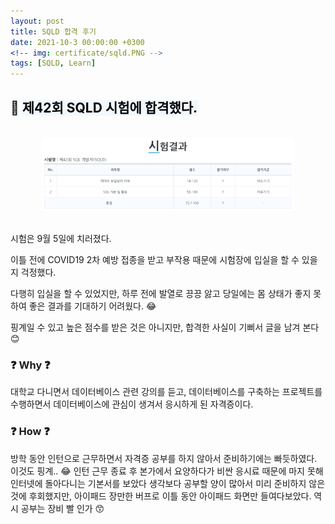 ```yaml
---
layout: post
title: SQLD 합격 후기
date: 2021-10-3 00:00:00 +0300
<!-- img: certificate/sqld.PNG -->
tags: [SQLD, Learn]
---
```


## 💙 <mark style='background-color: #f1f8ff'> 제42회 SQLD 시험에 합격했다. </mark> 


<br>
<center><img src="/assets/img/certificate/sqld.PNG" alt="Drawing" style="width: 80%;"/></center>
<br> 

시험은 9월 5일에 치러졌다.

이틀 전에 COVID19 2차 예방 접종을 받고 부작용 때문에 시험장에 입실을 할 수 있을지 걱정했다.

다행히 입실을 할 수 있었지만, 하루 전에 발열로 끙끙 앓고 당일에는 몸 상태가 좋지 못하여 좋은 결과를 기대하기 어려웠다. 😂

핑계일 수 있고 높은 점수를 받은 것은 아니지만, 합격한 사실이 기뻐서 글을 남겨 본다 😊

### ❓ Why ❓

대학교 다니면서 데이터베이스 관련 강의를 듣고, 데이터베이스를 구축하는 프로젝트를 수행하면서 데이터베이스에 관심이 생겨서 응시하게 된 자격증이다.


### ❓ How ❓

방학 동안 인턴으로 근무하면서 자격증 공부를 하지 않아서 준비하기에는 빠듯하였다. 이것도 핑계.. 😂
인턴 근무 종료 후 본가에서 요양하다가 비싼 응시료 때문에 마지 못해 인터넷에 돌아다니는 기본서를 보았다
생각보다 공부할 양이 많아서 미리 준비하지 않은 것에 후회했지만, 아이패드 장만한 버프로 이틀 동안 아이패드 화면만 들여다보았다.
역시 공부는 장비 빨 인가 😙


